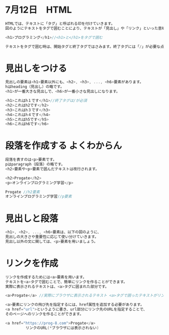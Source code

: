 # 7月12日　HTML

```go
HTMLでは、テキストに「タグ」と呼ばれる印を付けていきます。
図のようにテキストをタグで囲むことにより、テキストが「見出し」や「リンク」といった意味をもつことになります。
```
```go
<h1>プログラミング</h1>//<h1>と</h1>をタグで囲む
```
```go
テキストをタグで囲む時は、開始タグと終了タグではさみます。終了タグには「/」が必要な点に注意。
```

# 見出しをつける
```go
見出しの要素は<h1>要素以外にも、<h2>, <h3>, ..., <h6>要素があります。
hはheading（見出し）の略です。
<h1>が一番大きな見出しで、<h6>が一番小さな見出しになります。
```

```go
<h1>これはh１です</h1>//終了タグは/が必須
<h2>これはh2です</h2>
<h3>これはh３です</h3>
<h4>これはh４です</h4>
<h5>これはh5です</h5>
<h6>これはh6です</h6>
```

# 段落を作成する よくわからん
```go
段落を表すのは<p>要素です。 
pはparagraph（段落）の略です。
<h2>要素や<p>要素で囲んだテキストは改行されます。
```

```go
<h2>Progate</h2>
<p>オンラインプログラミング学習</p>
```

```go
Progate //h2要素
オンラインプログラミング学習//p要素
```

# 見出しと段落
```go
<h1>, <h2>, ..., <h6>要素は、以下の図のように、
見出しの大きさや重要性に応じて使い分けていきます。
見出し以外の文に関しては、<p>要素を用いましょう。
```

# リンクを作成
```go
リンクを作成するためには<a>要素を用います。
テキストを<a>タグで囲むことで、簡単にリンクを作ることができます。
実際に表示されるテキストは、<a>タグに囲まれた部分です。
```

```go
<a>Progate</a> //実際にブラウザに表示されるテキスト <a>タグで囲ったテキストがリンクになるよ
```



```go
<a>要素にリンクの飛び先を指定するには、href属性を追加する必要があります。
<a href="url">というように書き、url部分にリンク先のURLを指定することで、
そのページへのリンクを作ることができます。
```

```go
<a href="https://prog-8.com">Progate</a>
         リンクのURL(*ブラウザには表示されない)
```
